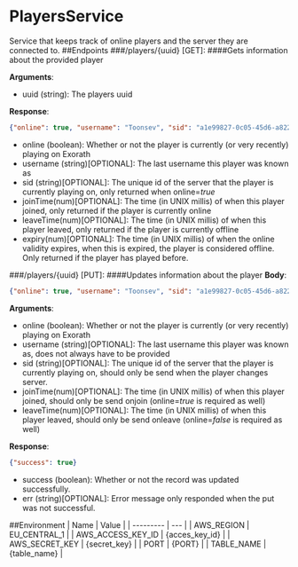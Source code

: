 # PlayersService
Service that keeps track of online players and the server they are connected to.
##Endpoints
###/players/{uuid} [GET]:
####Gets information about the provided player

**Arguments**:
- uuid (string): The players uuid

**Response**: 
```json
{"online": true, "username": "Toonsev", "sid": "a1e99827-0c05-45d6-a822-911b425a4027", "joinTime": 1478190051447, "leaveTime": 1478190151447, "expiry": 1478190151447}
```
- online (boolean): Whether or not the player is currently (or very recently) playing on Exorath
- username (string)[OPTIONAL]: The last username this player was known as
- sid (string)[OPTIONAL]: The unique id of the server that the player is currently playing on, only returned when online=*true*
- joinTime(num)[OPTIONAL]: The time (in UNIX millis) of when this player joined, only returned if the player is currently online
- leaveTime(num)[OPTIONAL]: The time (in UNIX millis) of when this player leaved, only returned if the player is currently offline
- expiry(num)[OPTIONAL]: The time (in UNIX millis) of when the online validity expires, when this is expired, the player is considered offline. Only returned if the player has played before.

###/players/{uuid} [PUT]:
####Updates information about the player
**Body**:
```json
{"online": true, "username": "Toonsev", "sid": "a1e99827-0c05-45d6-a822-911b425a4027", "joinTime": 1478190051447, "expiry": 1478190151447}
```

**Arguments**:
- online (boolean): Whether or not the player is currently (or very recently) playing on Exorath
- username (string)[OPTIONAL]: The last username this player was known as, does not always have to be provided
- sid (string)[OPTIONAL]: The unique id of the server that the player is currently playing on, should only be send when the player changes server.
- joinTime(num)[OPTIONAL]: The time (in UNIX millis) of when this player joined, should only be send onjoin (online=*true* is required as well)
- leaveTime(num)[OPTIONAL]: The time (in UNIX millis) of when this player leaved, should only be send onleave (online=*false* is required as well)

**Response**: 
```json
{"success": true}
```
- success (boolean): Whether or not the record was updated successfully.
- err (string)[OPTIONAL]: Error message only responded when the put was not successful.

##Environment
| Name | Value |
| --------- | --- |
| AWS_REGION | EU_CENTRAL_1 |
| AWS_ACCESS_KEY_ID	| {acces_key_id} |
| AWS_SECRET_KEY	| {secret_key} |
| PORT	| {PORT} |
| TABLE_NAME | {table_name} |
